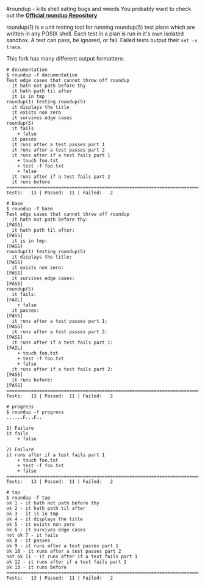 #roundup - kills shell eating bugs and weeds
You probably want to check out the **[Official roundup Repository](http://github.com/bmizerany/roundup)**

roundup(1) is a unit testing tool for running roundup(5) test plans which are
written in any POSIX shell.  Each test in a plan is run in it's own isolated
sandbox.  A test can pass, be ignored, or fail.  Failed tests output their `set -x trace`.

This fork has many different output formatters:

    # documentation
    $ roundup -f documentation
    Test edge cases that cannot throw off roundup
      it hath not path before thy
      it hath path til after
      it is in tmp
    roundup(1) testing roundup(5)
      it displays the title
      it exists non zero
      it survives edge cases
    roundup(5)
      it fails
        + false
      it passes
      it runs after a test passes part 1
      it runs after a test passes part 2
      it runs after if a test fails part 1
        + touch foo.txt
        + test -f foo.txt
        + false
      it runs after if a test fails part 2
      it runs before
    =========================================================================================
    Tests:   13 | Passed:  11 | Failed:   2

    # base
    $ roundup -f base
    Test edge cases that cannot throw off roundup
      it hath not path before thy:                                                     [PASS]
      it hath path til after:                                                          [PASS]
      it is in tmp:                                                                    [PASS]
    roundup(1) testing roundup(5)
      it displays the title:                                                           [PASS]
      it exists non zero:                                                              [PASS]
      it survives edge cases:                                                          [PASS]
    roundup(5)
      it fails:                                                                        [FAIL]
        + false
      it passes:                                                                       [PASS]
      it runs after a test passes part 1:                                              [PASS]
      it runs after a test passes part 2:                                              [PASS]
      it runs after if a test fails part 1:                                            [FAIL]
        + touch foo.txt
        + test -f foo.txt
        + false
      it runs after if a test fails part 2:                                            [PASS]
      it runs before:                                                                  [PASS]
    =========================================================================================
    Tests:   13 | Passed:  11 | Failed:   2

    # progress
    $ roundup -f progress
    ......F...F..

    1) Failure
    it fails
        + false

    2) Failure
    it runs after if a test fails part 1
        + touch foo.txt
        + test -f foo.txt
        + false
    =========================================================================================
    Tests:   13 | Passed:  11 | Failed:   2

    # tap
    $ roundup -f tap
    ok 1 - it hath not path before thy
    ok 2 - it hath path til after
    ok 3 - it is in tmp
    ok 4 - it displays the title
    ok 5 - it exists non zero
    ok 6 - it survives edge cases
    not ok 7 - it fails
    ok 8 - it passes
    ok 9 - it runs after a test passes part 1
    ok 10 - it runs after a test passes part 2
    not ok 11 - it runs after if a test fails part 1
    ok 12 - it runs after if a test fails part 2
    ok 13 - it runs before
    =========================================================================================
    Tests:   13 | Passed:  11 | Failed:   2
